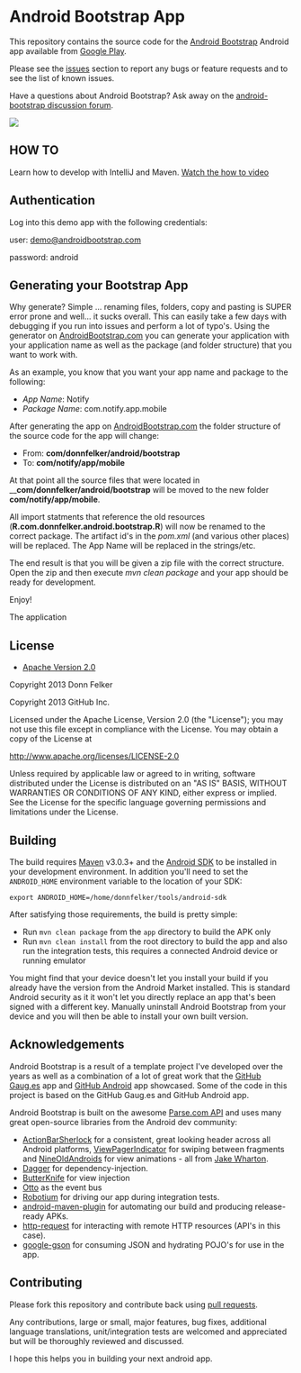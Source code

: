 # Android Bootstrap App

This repository contains the source code for the [Android Bootstrap](http://www.androidbootstrap.com/)
Android app available from [Google Play](https://play.google.com/store/apps/details?id=com.donnfelker.android.bootstrap).

Please see the [issues](https://github.com/donnfelker/android-bootstrap/issues) section
to report any bugs or feature requests and to see the list of known issues.

Have a questions about Android Bootstrap? Ask away on the [android-bootstrap discussion forum](https://groups.google.com/forum/#!forum/android-bootstrap). 

<a href="https://play.google.com/store/apps/details?id=com.donnfelker.android.bootSome fo thestrap" alt="Download from Google Play">
  <img src="http://f.cl.ly/items/000s3k2I2J1V281X2A1f/bootstrap-image.png">
</a>

## HOW TO
Learn how to develop with IntelliJ and Maven. [Watch the how to video](http://www.youtube.com/watch?v=YbyzRNxcvZw&feature=youtube_gdata)

## Authentication
Log into this demo app with the following credentials:

user: demo@androidbootstrap.com

password: android


## Generating your Bootstrap App
Why generate? Simple ... renaming files, folders, copy and pasting is SUPER error prone and well... it sucks overall. This can easily take a few days with debugging if you run into issues and perform a lot of typo's. Using the generator on [AndroidBootstrap.com](http://www.androidbootstrap.com) you can generate your application with your application name as well as the package (and folder structure) that you want to work with. 

As an example, you know that you want your app name and package to the following: 

  - *App Name*: Notify
  - *Package Name*: com.notify.app.mobile

After generating the app on [AndroidBootstrap.com](http://www.androidbootstrap.com) the folder structure of the source code for the app will change:

  - From: __com/donnfelker/android/bootstrap__ 
  - To: __com/notify/app/mobile__

At that point all the source files that were located in ____com/donnfelker/android/bootstrap__ will be moved to the new folder __com/notify/app/mobile__. 

All import statments that reference the old resources (__R.com.donnfelker.android.bootstrap.R__) will now be renamed to the correct package. The artifact id's in the *pom.xml* (and various other places) will be replaced. The App Name will be replaced in the strings/etc. 

The end result is that you will be given a zip file with the correct structure. Open the zip and then execute *mvn clean package* and your app should be ready for development. 

Enjoy!

The application 

## License

* [Apache Version 2.0](http://www.apache.org/licenses/LICENSE-2.0.html)


Copyright 2013 Donn Felker


Copyright 2013 GitHub Inc.

Licensed under the Apache License, Version 2.0 (the "License");
you may not use this file except in compliance with the License.
You may obtain a copy of the License at

 http://www.apache.org/licenses/LICENSE-2.0

Unless required by applicable law or agreed to in writing, software
distributed under the License is distributed on an "AS IS" BASIS,
WITHOUT WARRANTIES OR CONDITIONS OF ANY KIND, either express or implied.
See the License for the specific language governing permissions and
limitations under the License.


## Building

The build requires [Maven](http://maven.apache.org/download.html)
v3.0.3+ and the [Android SDK](http://developer.android.com/sdk/index.html)
to be installed in your development environment. In addition you'll need to set
the `ANDROID_HOME` environment variable to the location of your SDK:

    export ANDROID_HOME=/home/donnfelker/tools/android-sdk

After satisfying those requirements, the build is pretty simple:

* Run `mvn clean package` from the `app` directory to build the APK only
* Run `mvn clean install` from the root directory to build the app and also run
  the integration tests, this requires a connected Android device or running
  emulator

You might find that your device doesn't let you install your build if you
already have the version from the Android Market installed.  This is standard
Android security as it it won't let you directly replace an app that's been
signed with a different key.  Manually uninstall Android Bootstrap from your device and
you will then be able to install your own built version.

## Acknowledgements

Android Bootstrap is a result of a template project I've developed over the years as well as
a combination of a lot of great work that the [GitHub Gaug.es](http://www.github.com/github/gauges-android)
app and [GitHub Android](http://www.github.com/github/android) app showcased. Some of the
code in this project is based on the GitHub Gaug.es and GitHub Android app.

Android Bootstrap is built on the awesome [Parse.com API](http://www.parse.com/)
and uses many great open-source libraries from the Android dev community:

* [ActionBarSherlock](https://github.com/JakeWharton/ActionBarSherlock) for a
  consistent, great looking header across all Android platforms,
  [ViewPagerIndicator](https://github.com/JakeWharton/Android-ViewPagerIndicator)
  for swiping between fragments and
  [NineOldAndroids](https://github.com/JakeWharton/NineOldAndroids) for 
  view animations - all from [Jake Wharton](http://jakewharton.com/).
* [Dagger](https://github.com/square/dagger) for dependency-injection.
* [ButterKnife](https://github.com/JakeWharton/butterknife) for view injection
* [Otto](https://github.com/square/otto) as the event bus
* [Robotium](http://code.google.com/p/robotium/)
  for driving our app during integration tests.
* [android-maven-plugin](https://github.com/jayway/maven-android-plugin)
  for automating our build and producing release-ready APKs.
* [http-request](https://github.com/kevinsawicki/http-request) for interacting with
  remote HTTP resources (API's in this case).
* [google-gson](http://code.google.com/p/google-gson/) for consuming JSON and hydrating
  POJO's for use in the app.


## Contributing

Please fork this repository and contribute back using
[pull requests](https://github.com/donnfelker/android-bootstrap/pulls).

Any contributions, large or small, major features, bug fixes, additional
language translations, unit/integration tests are welcomed and appreciated
but will be thoroughly reviewed and discussed.

I hope this helps you in building your next android app.

